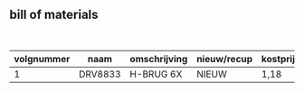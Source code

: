 ## bill of materials
<br />

|volgnummer|naam|omschrijving|nieuw/recup|kostprijs/stuk|aantal|subtotaal|
|----------|----|------------|-----------|---------|------|---------|
|         1|   DRV8833 | H-BRUG 6X            | NIEUW      |        1,18     |  6   |     7,09    |
